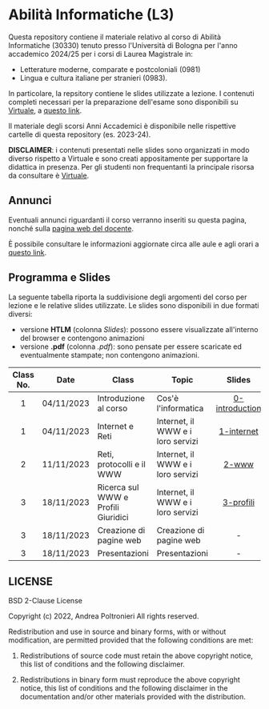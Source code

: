# Abilità Informatiche (L3)

Questa repository contiene il materiale relativo al corso di Abilità Informatiche (30330) tenuto presso l'Università di Bologna per l'anno accademico 2024/25 per i corsi di Laurea Magistrale in:

- Letterature moderne, comparate e postcoloniali (0981)
- Lingua e cultura italiane per stranieri (0983).

In particolare, la repsitory contiene le slides utilizzate a lezione. I contenuti completi necessari per la preparazione dell'esame sono disponibili su [Virtuale](https://virtuale.unibo.it), a [questo link](#).

Il materiale degli scorsi Anni Accademici è disponibile nelle rispettive cartelle di questa repository (es. 2023-24).

**DISCLAIMER**: i contenuti presentati nelle slides sono organizzati in modo diverso rispetto a Virtuale e sono creati appositamente per supportare la didattica in presenza. Per gli studenti non frequentanti la principale risorsa da consultare è [Virtuale](#).

## Annunci

Eventuali annunci riguardanti il corso verranno inseriti su questa pagina, nonché sulla [pagina web del docente](https://www.unibo.it/sitoweb/andrea.poltronieri2).

È possibile consultare le informazioni aggiornate circa alle aule e agli orari a [questo link](https://www.unibo.it/it/studiare/dottorati-master-specializzazioni-e-altra-formazione/insegnamenti/insegnamento/2024/327509).

## Programma e Slides

La seguente tabella riporta la suddivisione degli argomenti del corso per lezione e le relative slides utilizzate.
Le slides sono disponibili in due formati diversi:

- versione **HTLM** (colonna _Slides_): possono essere visualizzate all'interno del browser e contengono animazioni
- versione **.pdf** (colonna _.pdf_): sono pensate per essere scaricate ed eventualmente stampate; non contengono animazioni.

| **Class No.** |  **Date**  | **Class**                           | **Topic**                         |                                   **Slides**                                    |                      **.pdf**                      |
| :-----------: | :--------: | ----------------------------------- | --------------------------------- | :-----------------------------------------------------------------------------: | :------------------------------------------------: |
|       1       | 04/11/2023 | Introduzione al corso               | Cos'è l'informatica               | [0-introduction ](https://slides.com/andreapoltronieri/introduction/fullscreen) |                         -                          |
|       1       | 04/11/2023 | Internet e Reti                     | Internet, il WWW e i loro servizi |     [1-internet ](https://slides.com/andreapoltronieri/internet/fullscreen)     |      [1_internet.pdf](2023-24/1_Internet.pdf)      |
|       2       | 11/11/2023 | Reti, protocolli e il WWW           | Internet, il WWW e i loro servizi |          [2-www](https://slides.com/andreapoltronieri/www/fullscreen)           |           [2_www.pdf](2024-25/2_www.pdf)           |
|       3       | 18/11/2023 | Ricerca sul WWW e Profili Giuridici | Internet, il WWW e i loro servizi |            [3-profili](https://slides.com/andreapoltronieri/profili)            |       [3_profili.pdf](2024-25/3_profili.pdf)       |
|       3       | 18/11/2023 | Creazione di pagine web             | Creazione di pagine web           |                                        -                                        |          [4_html.pdf](2024-25/4_html.pdf)          |
|       3       | 18/11/2023 | Presentazioni                       | Presentazioni                     |                                        -                                        | [5_presentazioni.pdf](2024-25/5_presentazioni.pdf) |

## LICENSE

BSD 2-Clause License

Copyright (c) 2022, Andrea Poltronieri
All rights reserved.

Redistribution and use in source and binary forms, with or without
modification, are permitted provided that the following conditions are met:

1. Redistributions of source code must retain the above copyright notice, this
   list of conditions and the following disclaimer.

2. Redistributions in binary form must reproduce the above copyright notice,
   this list of conditions and the following disclaimer in the documentation
   and/or other materials provided with the distribution.
